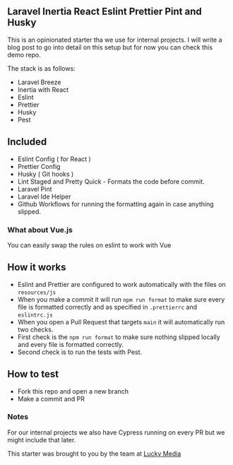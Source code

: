 ## Laravel Inertia React Eslint Prettier Pint and Husky

This is an opinionated starter tha we use for internal projects.
I will write a blog post to go into detail on this setup but for now you can check this demo repo.

The stack is as follows:
- Laravel Breeze
- Inertia with React
- Eslint
- Prettier
- Husky
- Pest

## Included
- Eslint Config ( for React )
- Prettier Config
- Husky ( Git hooks )
- Lint Staged and Pretty Quick - Formats the code before commit.
- Laravel Pint
- Laravel Ide Helper
- Github Workflows for running the formatting again in case anything slipped.

### What about Vue.js
You can easily swap the rules on eslint to work with Vue

## How it works
- Eslint and Prettier are configured to work automatically with the files on `resources/js`
- When you make a commit it will run `npm run format` to make sure every file is formatted correctly and as specified in `.prettierrc` and `eslintrc.js`
- When you open a Pull Request that targets `main` it will automatically run two checks.
- First check is the `npm run format` to make sure nothing slipped locally and every file is formatted correctly.
- Second check is to run the tests with Pest.

## How to test
- Fork this repo and open a new branch
- Make a commit and PR

### Notes
For our internal projects we also have Cypress running on every PR but we might include that later.

This starter was brought to you by the team at [Lucky Media](https://www.luckymedia.dev/)
